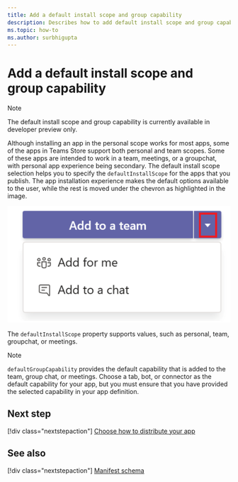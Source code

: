 ```yaml
---
title: Add a default install scope and group capability
description: Describes how to add default install scope and group capability for apps.
ms.topic: how-to
ms.author: surbhigupta
---
```



# Add a default install scope and group capability

> [!NOTE]
> The default install scope and group capability is currently available in developer preview only.

Although installing an app in the personal scope works for most apps, some of the apps in Teams Store support both personal and team scopes.
Some of these apps are intended to work in a team, meetings, or a groupchat, with personal app experience being secondary.
The default install scope selection helps you to specify the `defaultInstallScope` for the apps that you publish. The app installation experience makes the default options available to the user, while the rest is moved under the chevron as highlighted in the image.

![Add an app](../../assets/images/compose-extensions/addanapp.png)

The `defaultInstallScope` property supports values, such as personal, team, groupchat, or meetings.

> [!NOTE]
>`defaultGroupCapability` provides the default capability that is added to the team, group chat, or meetings. Choose a tab, bot, or connector as the default capability for your app, but you must ensure that you have provided the selected capability in your app definition.

## Next step

[!div class="nextstepaction"]
[Choose how to distribute your app](overview.md)

## See also

[!div class="nextstepaction"]
[Manifest schema](../resources/manifest-schema.md)